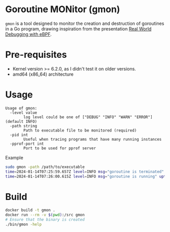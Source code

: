 # Goroutine MONitor (gmon)

`gmon` is a tool designed to monitor the creation and destruction of goroutines in a Go program, drawing inspiration from the presentation [Real World Debugging with eBPF](https://www.usenix.org/conference/srecon23apac/presentation/liang).

# Pre-requisites

- Kernel version >= 6.2.0, as I didn't test it on older versions.
- amd64 (x86_64) architecture

# Usage

```
Usage of gmon:
  -level value
    	log level could be one of ["DEBUG" "INFO" "WARN" "ERROR"] (default INFO)
  -path string
    	Path to executable file to be monitored (required)
  -pid int
    	Useful when tracing programs that have many running instances
  -pprof-port int
    	Port to be used for pprof server
```

Example

```bash
sudo gmon -path /path/to/executable
time=2024-01-14T07:25:59.657Z level=INFO msg="goroutine is terminated" uptime=13.039920678s goroutine_id=633 stack.0="runtime.malg.func1 at /snap/go/10489/src/runtime/proc.go:4462" stack.1="runtime.systemstack at /snap/go/10489/src/runtime/asm_amd64.s:513" stack.2="runtime.newproc at /snap/go/10489/src/runtime/proc.go:4480" stack.3="main.MyFunction2 at /path/to/executable/main.go:51" stack.4="main.main at /path/to/executable/main.go:32" stack.5="runtime.main at /snap/go/10489/src/runtime/proc.go:277" stack.6="runtime.goexit at /snap/go/10489/src/runtime/asm_amd64.s:1651"
time=2024-01-14T07:26:00.615Z level=INFO msg="goroutine is running" uptime=4.967739813s goroutine_id=726 stack.0="runtime.malg.func1 at /snap/go/10489/src/runtime/proc.go:4462" stack.1="runtime.systemstack at /snap/go/10489/src/runtime/asm_amd64.s:513" stack.2="runtime.newproc at /snap/go/10489/src/runtime/proc.go:4480" stack.3="main.MyFunction3 at /path/to/executable/main.go:57" stack.4="main.main at /path/to/executable/main.go:36" stack.5="runtime.main at /snap/go/10489/src/runtime/proc.go:277" stack.6="runtime.goexit at /snap/go/10489/src/runtime/asm_amd64.s:1651"
```

# Build

```bash
docker build -t gmon .
docker run --rm -v $(pwd):/src gmon
# Ensure that the binary is created
./bin/gmon -help
```

